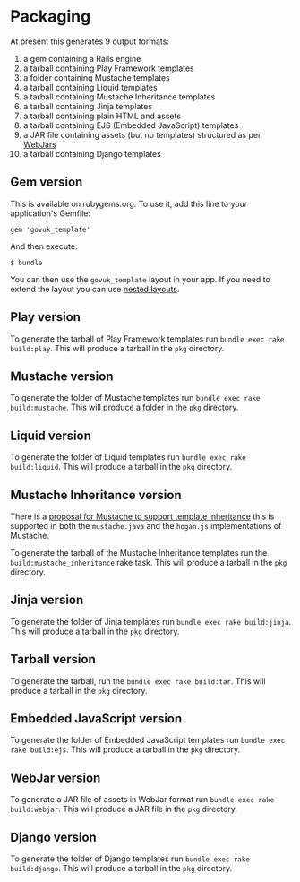 # Packaging

At present this generates 9 output formats:

1. a gem containing a Rails engine
2. a tarball containing Play Framework templates
3. a folder containing Mustache templates
4. a tarball containing Liquid templates
5. a tarball containing Mustache Inheritance templates
6. a tarball containing Jinja templates
7. a tarball containing plain HTML and assets
8. a tarball containing EJS (Embedded JavaScript) templates
9. a JAR file containing assets (but no templates) structured as per [WebJars](http://www.webjars.org/)
10. a tarball containing Django templates

## Gem version

This is available on rubygems.org.  To use it, add this line to your application's Gemfile:

    gem 'govuk_template'

And then execute:

    $ bundle

You can then use the `govuk_template` layout in your app.  If you need to extend the layout you can use [nested layouts](http://guides.rubyonrails.org/layouts_and_rendering.html#using-nested-layouts).

## Play version

To generate the tarball of Play Framework templates run `bundle exec rake build:play`. This will produce a tarball in the `pkg` directory.

## Mustache version

To generate the folder of Mustache templates run `bundle exec rake build:mustache`. This will produce a folder in the `pkg` directory.

## Liquid version

To generate the folder of Liquid templates run `bundle exec rake build:liquid`. This will produce a tarball in the `pkg` directory.

## Mustache Inheritance version

There is a [proposal for Mustache to support template inheritance](https://github.com/mustache/spec/issues/38) this is supported in both the `mustache.java` and the `hogan.js` implementations of Mustache.

To generate the tarball of the Mustache Inheritance templates run the `build:mustache_inheritance` rake task. This will produce a tarball in the `pkg` directory.

## Jinja version

To generate the folder of Jinja templates run `bundle exec rake build:jinja`. This will produce a tarball in the `pkg` directory.

## Tarball version

To generate the tarball, run the `bundle exec rake build:tar`. This will produce a tarball in the `pkg` directory.

## Embedded JavaScript version

To generate the folder of Embedded JavaScript templates run `bundle exec rake build:ejs`. This will produce a tarball in the `pkg` directory.

## WebJar version

To generate a JAR file of assets in WebJar format run `bundle exec rake build:webjar`. This will produce a JAR file in the `pkg` directory.

## Django version

To generate the folder of Django templates run `bundle exec rake build:django`. This will produce a tarball in the `pkg` directory.
